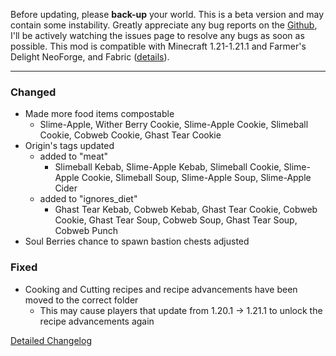 Before updating, please **back-up** your world. This is a beta version and 
may contain some instability. Greatly appreciate any bug reports on the 
[Github](https://github.com/ChefMooon/frights-delight/issues), I'll be 
actively watching the issues page to resolve any bugs as soon as possible.
This mod is compatible with Minecraft 1.21-1.21.1 and Farmer's Delight 
NeoForge, and Fabric
([details](https://github.com/ChefMooon/frights-delight/wiki#compatible-versions)).

***

### Changed

- Made more food items compostable
  - Slime-Apple, Wither Berry Cookie, Slime-Apple Cookie, Slimeball Cookie, Cobweb Cookie, Ghast Tear Cookie
- Origin's tags updated
  - added to "meat"
    - Slimeball Kebab, Slime-Apple Kebab, Slimeball Cookie, Slime-Apple Cookie, Slimeball Soup,
      Slime-Apple Soup, Slime-Apple Cider
  - added to "ignores_diet"
    - Ghast Tear Kebab, Cobweb Kebab, Ghast Tear Cookie, Cobweb Cookie, Ghast Tear Soup, Cobweb Soup,
      Ghast Tear Soup, Cobweb Punch
- Soul Berries chance to spawn bastion chests adjusted

### Fixed

- Cooking and Cutting recipes and recipe advancements have been moved to the correct folder
  - This may cause players that update from 1.20.1 -> 1.21.1 to unlock the recipe advancements again

[Detailed Changelog](https://github.com/ChefMooon/frights-delight/wiki/Detailed-Changelog)